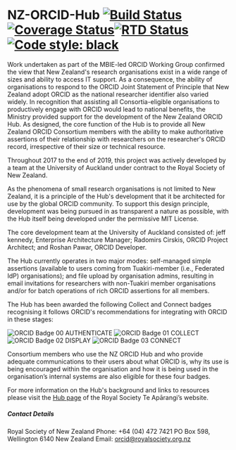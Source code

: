 # NZ-ORCID-Hub [![Build Status](https://travis-ci.org/Royal-Society-of-New-Zealand/NZ-ORCID-Hub.svg?branch=master)](https://travis-ci.org/Royal-Society-of-New-Zealand/NZ-ORCID-Hub)[![Coverage Status](https://coveralls.io/repos/github/Royal-Society-of-New-Zealand/NZ-ORCID-Hub/badge.svg?branch=HEAD)](https://coveralls.io/github/Royal-Society-of-New-Zealand/NZ-ORCID-Hub?branch=HEAD)[![RTD Status](https://readthedocs.org/projects/nz-orcid-hub/badge/)](http://docs.orcidhub.org.nz/)[![Code style: black](https://img.shields.io/badge/code%20style-black-000000.svg)](https://github.com/psf/black)

Work undertaken as part of the MBIE-led ORCID Working Group confirmed the view that New Zealand's research organisations exist in a wide range of sizes and ability to access IT support. As a consequence, the ability of organisations to respond to the ORCID Joint Statement of Principle that New Zealand adopt ORCID as the national researcher identifier also varied widely. In recognition that assisting all Consortia-eligible organisations to productively engage with ORCID would lead to national benefits, the Ministry provided support for the development of the New Zealand ORCID Hub. As designed, the core function of the Hub is to provide all New Zealand ORCID Consortium members with the ability to make authoritative assertions of their relationship with researchers on the researcher's ORCID record, irrespective of their size or technical resource.

Throughout 2017 to the end of 2019, this project was actively developed by a team at the University of Auckland under contract to the Royal Society of New Zealand. 

As the phenomena of small research organisations is not limited to New Zealand, it is a principle of the Hub's development that it be architected for use by the global ORCID community. To support this design principle, development was being pursued in as transparent a nature as possible, with the Hub itself being developed under the permissive MIT License.

The core development team at the University of Auckland consisted of: jeff kennedy, Enterprise Architecture Manager; Radomirs Cirskis, ORCID Project Architect; and Roshan Pawar, ORCID Developer.

The Hub currently operates in two major modes: self-managed simple assertions (available to users coming from Tuakiri-member (i.e., Federated IdP) organisations); and file upload by organisation admins, resulting in email invitations for researchers with non-Tuakiri member organisations and/or for batch operations of rich ORCID assertions for all members.

The Hub has been awarded the following Collect and Connect badges recognising it follows ORCID's recommendations for integrating with ORCID in these stages:

![ORCID Badge 00 AUTHENTICATE](https://orcidhub.org.nz/static/images/ORCID-Badge-00-s-AUTHENTICATE.png)
![ORCID Badge 01 COLLECT](https://orcidhub.org.nz/static/images/ORCID-Badge-01-s-COLLECT.png)
![ORCID Badge 02 DISPLAY](https://orcidhub.org.nz/static/images/ORCID-Badge-02-s-DISPLAY.png)
![ORCID Badge 03 CONNECT](https://orcidhub.org.nz/static/images/ORCID-Badge-03-s-CONNECT.png)

Consortium members who use the NZ ORCID Hub and who provide adequate communications to their users about what ORCID is, why its use is being encouraged within the organisation and how it is being used in the organisation’s internal systems are also eligible for these four badges.

For more information on the Hub's background and links to resources please visit the [Hub page](https://www.royalsociety.org.nz/orcid-in-new-zealand/new-zealand-orcid-consortium/who-is-involved-with-the-new-zealand-orcid-consortium/new-zealand-orcid-hub/) of the Royal Society Te Apārangi’s website.

##### Contact Details

Royal Society of New Zealand
Phone: +64 (04) 472 7421
PO Box 598, Wellington 6140
New Zealand
Email: orcid@royalsociety.org.nz
